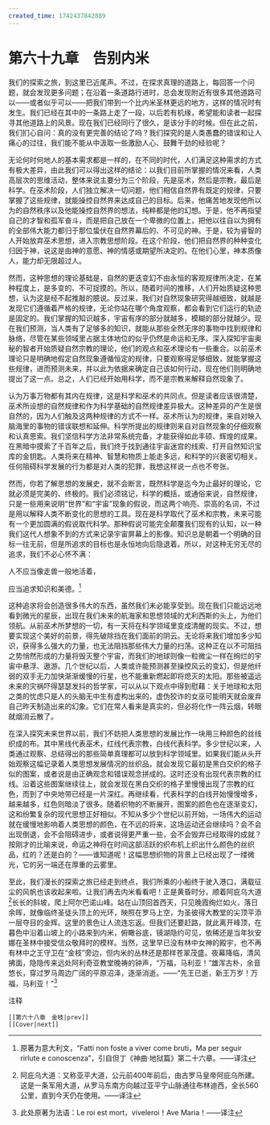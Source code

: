 ```yaml
---
created_time: 1742437842889
---
```

   

# 第六十九章　告别内米

我们的探索之旅，到这里已近尾声。不过，在探求真理的道路上，每回答一个问题，就会发现更多问题；在沿着一条道路行进时，总会发现附近有很多其他道路可以——或者似乎可以——把我们带到一个比内米圣林更远的地方，这样的情况时有发生。我们已经在其中的一条路上走了一段，以后若有机缘，希望能和读者一起探寻其他道路上的风景。现在我们已经同行了很久，是该分手的时候。但在此之前，我们扪心自问：真的没有更完善的结论了吗？我们探究的是人类愚蠢的错误和让人痛心的过往，我们能不能从中汲取一些激励人心、鼓舞干劲的经验呢？

无论何时何地人的基本需求都是一样的，在不同的时代，人们满足这种需求的方式有极大差异，由此我们可以得出这样的结论：以我们目前所掌握的情况来看，人类高层次的思维活动，整体来说主要分为三个阶段，先是巫术，然后是宗教，最后是科学。在巫术阶段，人们独立解决一切问题，他们相信自然界有既定的规律，只要掌握了这些规律，就能操控自然界来达成自己的目标。后来，他痛苦地发现他所以为的自然秩序以及他能操控自然界的想法，纯粹都是他的幻想。于是，他不再指望自己的才智和孤军奋斗，而是把自己放在一个卑微的位置上，把他以往自以为拥有的全部伟大能力都归于那位蛰伏在自然界幕后的、不可见的神。于是，较为睿智的人开始放弃巫术思想，进入宗教思想阶段。在这个阶段，他们把自然界的种种变化归因于神，说这是由神的意愿、神的情感或期望所决定的。在他们心里，神本质像人，能力却无限超过人。

然而，这种思想的理论基础是，自然的更迭变幻不由永恒的客观规律所决定，在某种程度上，是多变的、不可捉摸的。所以，随着时间的推移，人们开始质疑这种思想，认为这是经不起推敲的臆说。反过来，我们对自然现象研究得越细致，就越是发现它们遵循着严格的规律，无论你站在哪个角度观察，都会看到它们运行的轨迹是固定的。我们掌握的知识越多，宇宙有序的部分就越多，模糊的部分就越少。现在我们预测，当人类有了足够多的知识，就能从那些全然无序的事物中找到规律和脉络，尽管在某些领域里占据主体地位的似乎仍然是命运和无序。深入探知宇宙奥秘的智者开始质疑自然宗教的理论，他们的观点和巫术理论有一些重合。以前巫术理论只是明确地假定自然现象遵循恒定的规律，只要观察得足够细致，就能掌握这些规律，进而预测未来，并以此为依据来确定自己该如何行动，现在他们则明确地提出了这一点。总之，人们已经开始用科学，而不是宗教来解释自然现象了。

认为万事万物都有其内在规律，这是科学和巫术的共同点。但是读者应该很清楚，巫术所设想的自然规律和作为科学基础的自然规律差异极大。这种差异的产生是很自然的，因为人们触及这两种规律的方式不一样。巫术所认为的规律，来自对映入脑海里的事物的错误联想和延伸。科学所提出的规律则来自对自然现象的仔细观察和认真思索。我们坚信科学方法非常系统完备，才能获得如此丰硕、辉煌的成果。在黑暗中摸索了千百年之后，我们终于找到通往宇宙迷宫的线索、打开自然知识宝库的金钥匙。人类将来在精神、智慧和物质上能走多远，和科学的兴衰密切相关。任何阻碍科学发展的行为都是对人类的犯罪，我想这样说一点也不夸张。

然而，你若了解思想的发展史，就不会断言，既然科学是迄今为止最好的理论，它就必须是完美的、终极的。我们必须铭记，科学的概括，或通俗来说，自然规律，只是一些用来说明“世界”和“宇宙”现象的假说，而这两个响亮、崇高的名词，不过是用以解释人类不断变化的思想的工具。现在是科学取代了巫术和宗教，未来可能有一个更加圆满的假说取代科学。那种假说可能完全颠覆我们现有的认知，以一种我们这代人想象不到的方式来记录宇宙屏幕上的影像。知识总是朝着一个明确的目标一往无前，但是所追求的目标也是永恒地向后隐退着。所以，对这种无穷无尽的追求，我们不必心怀不满：  
  

人不应当像走兽一般地活着，

应当追求知识和美德。[^1]  
  

这种追求将会创造很多伟大的东西，虽然我们未必能享受到。现在我们只能远远地看到微光的星辰，出现在我们未来的航海家和思想领域的尤利西斯的头上，为他们领航。从前巫术所梦想的一切，有一天将在科学领域里变成清醒的现实。不过，想要实现这个美好的前景，得先破除挡在我们面前的阴云。无论将来我们增加多少知识，获得多么强大的力量，也无法阻挡那些伟大力量的扫荡。这种正在以不可阻挡之势悄然形成的力量将毁灭整个宇宙，而我们的地球则像一粒微尘一样在绚烂的宇宙中悬浮、遨游。几个世纪以后，人类或许能预测甚至操控风云的变幻，但是他纤弱的双手无力加快渐渐缓慢的行星，也不能重新燃起即将熄灭的太阳。那些被遥远未来的灾祸吓得瑟瑟发抖的哲学家，可以从以下观点中得到慰藉：关于地球和太阳之类的忧虑只是人的头脑无中生有虚构出来的，虚伪狡诈的女巫可能明天就会废弃自己昨天制造出来的幻象。它们在常人看来是真实的，但必将化作一阵云烟，转眼就烟消云散了。

在深入探究未来世界以前，我们不妨把人类思想的发展比作一块用三种颜色的丝线织成的布。其中黑线代表巫术，红线代表宗教，白线代表科学。多少世纪以来，人类通过观察、总结得出的那些简单真理都可以放到科学领域里。如果我们能从头开始观察这幅记录着人类思想发展情况的丝织品，就会发现它最初是黑白交织的格子似的图案，或者说是由正确观念和错误观念拼成的。这时还没有出现代表宗教的红线。沿着这些图案继续往上，就会发现在黑白交织的格子里慢慢出现了宗教的红色，而到了中央地带已经是一片深红。再继续看，代表科学的白线开始慢慢增多，越来越多，红色则暗淡了很多。随着织物的不断展开，图案的颜色也在逐渐变幻，这和纷繁复杂的现代思想正好相似。不知从多少个世纪以前开始，一场伟大的运动就在缓慢地影响着人类思想的颜色，在不远的将来，这场运动还会继续吗？会不会出现倒退，会不会阻碍进步，或者说得更严重一些，会不会毁弃已经取得的成就？按刚才的比喻来说，命运之神将在时间这部活跃的织布机上织出什么颜色的丝织品，红的？还是白的？——谁知道呢！这幅思想织物的背景上已经出现了一缕微光，它的另一端还在厚重的云雾里。

至此，我们漫长的探索之旅已经走到终点，我们所乘的小船终于驶入港口，满载征尘的风帆也该收起来啦。让我们再去内米看看吧！正是黄昏时分，顺着阿庇乌大道[^2]长长的斜坡，爬上阿尔巴诺山峰。站在山顶回首西天，只见晚霞绚烂如火，落日余晖，就像临终圣徒头顶上的光环，映照在罗马上空，为圣彼得大教堂的尖顶平添一层夺目的金辉。这里的景色让人流连忘返。但我们还要赶路，就此离开峰顶，在暮色中沿着山坡上的小路来到内米，俯瞰谷底，镜湖隐约可见，依稀还是当年狄安娜在圣林中接受信众敬拜时的模样。当然，这里早已没有林中女神的殿宇，也不再有林中之王守卫在“金枝”旁边，但内米的丛林还是那样苍翠茂盛。夜幕降临，清风拂面，隐隐传来远处阿利奇亚教堂晚祷的钟声，“万福，马利亚！”雄浑古朴，余音悠长，穿过罗马周边广阔的平原沼泽，逐渐消逝。——“先王已逝，新王万岁！万福，马利亚！”[^3]

注释

[^1]: 原著为意大利文，“Fatti non foste a viver come bruti，Ma per seguir rirlute e conoscenza”，引自但丁《神曲·地狱篇》第二十六章。——译注
[^2]: 阿庇乌大道：又称亚平大道，公元前400年前后，由古罗马皇帝阿庇乌所建。这是一条军用大道，从罗马东南方向越过亚平宁山脉通往布林迪西，全长560公里，直到今天仍在使用。——译注
[^3]: 此处原著为法语：Le roi est mort，viveleroi！Ave Maria！——译注

```booknav
[[第六十八章　金枝|prev]]
[[Cover|next]]
```